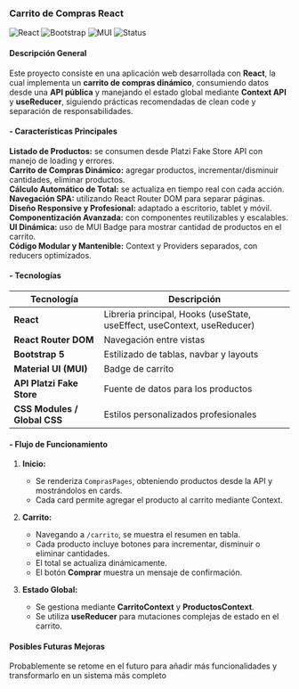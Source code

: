 ### **Carrito de Compras React**

![React](https://img.shields.io/badge/React-2025-blue?logo=react)
![Bootstrap](https://img.shields.io/badge/Bootstrap-5.3-purple?logo=bootstrap)
![MUI](https://img.shields.io/badge/MUI-Badge-blue?logo=mui)
![Status](https://img.shields.io/badge/Status-En%20Desarrollo-yellow)


#### **Descripción General**
Este proyecto consiste en una aplicación web desarrollada con **React**, la cual implementa un **carrito de compras dinámico**, consumiendo datos desde una **API pública** y manejando el estado global mediante **Context API** y **useReducer**, siguiendo prácticas recomendadas de clean code y separación de responsabilidades.

####  **- Características Principales**

 **Listado de Productos:** se consumen desde Platzi Fake Store API con manejo de loading y errores.  
 **Carrito de Compras Dinámico:** agregar productos, incrementar/disminuir cantidades, eliminar productos.  
 **Cálculo Automático de Total:** se actualiza en tiempo real con cada acción.  
 **Navegación SPA:** utilizando React Router DOM para separar páginas.  
 **Diseño Responsive y Profesional:** adaptado a escritorio, tablet y móvil.  
 **Componentización Avanzada:** con componentes reutilizables y escalables.  
 **UI Dinámica:** uso de MUI Badge para mostrar cantidad de productos en el carrito.  
 **Código Modular y Mantenible:** Context y Providers separados, con reducers optimizados.



####  **- Tecnologías**

| Tecnología | Descripción |
|------------|-------------|
| **React** | Libreria principal, Hooks (useState, useEffect, useContext, useReducer) |
| **React Router DOM** | Navegación entre vistas |
| **Bootstrap 5** | Estilizado de tablas, navbar y layouts |
| **Material UI (MUI)** | Badge de carrito |
| **API Platzi Fake Store** | Fuente de datos para los productos |
| **CSS Modules / Global CSS** | Estilos personalizados profesionales |




####  **- Flujo de Funcionamiento**

1. **Inicio:**  
   - Se renderiza `ComprasPages`, obteniendo productos desde la API y mostrándolos en cards.
   - Cada card permite agregar el producto al carrito mediante Context.

2. **Carrito:**  
   - Navegando a `/carrito`, se muestra el resumen en tabla.
   - Cada producto incluye botones para incrementar, disminuir o eliminar cantidades.
   - El total se actualiza dinámicamente.
   - El botón **Comprar** muestra un mensaje de confirmación.

3. **Estado Global:**  
   - Se gestiona mediante **CarritoContext** y **ProductosContext**.
   - Se utiliza **useReducer** para mutaciones complejas de estado en el carrito.


####  **Posibles Futuras Mejoras**

Probablemente se retome en el futuro para añadir más funcionalidades y transformarlo en un sistema más completo
